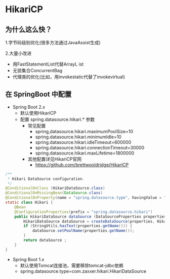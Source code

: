 # HikariCP
## 为什么这么快？
1.字节码级别优化(很多方法通过JavaAssist生成)

2.大量小改进
*   用FastStatementList代替ArrayL ist
*   无锁集合ConcurrentBag
*   代理类的优化(比如，用invokestatic代替了invokevirtual)

## 在 SpringBoot 中配置
*   Spring Boot 2.x
    *   默认使用HikariCP
    *   配置 spring.datasource.hikari.* 参数
        *   常见配置
            *   spring,datasource.hikari.maximumPoolSize=10
            *   spring.datasource.hikari.minimumIdle=10
            *   spring.datasource.hikari.idleTimeout=600000
            *   spring.datasource.hikari.connectionTimeout=30000
            *   spring.datasource.hikari.maxLifetime=1800000
        *   其他配置详见HikariCP官网
            *   https://github.com/brettwooldridge/HikariCP
```java
/**
 * Hikari DataSource configuration.
 */
@ConditionalOnClass (HikariDataSource.class)
@ConditionalOnMissingBean(DataSource.class)
@ConditionalOnProperty(name = "spring.datasource.type", havingValue = "com.zaxxer.hikari.HikariDataSource", matchIfMissing=true)
static class Hikari {
    @Bean
    @ConfigurationProperties(prefix = "spring.datasource.hikari")
    public HikariDataSource dataSource (DataSourceProperties properties){
        HikariDataSource dataSource = createDataSource(properties, HikariDataSource.class); 
        if (StringUtils.hasText(properties.getName())) {
            dataSource.setPoolName(properties.getName());
        }
        return dataSource ;
    }
}

```

*   Spring Boot 1.x
    *   默认使用Tomcat连接池，需要移除tomcat-jdbc依赖
    *   spring.datasource.type=com.zaxxer.hikari.HikariDataSource

